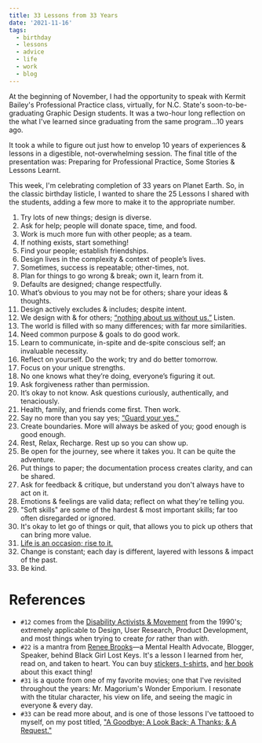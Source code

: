 ```yaml
---
title: 33 Lessons from 33 Years
date: '2021-11-16'
tags:
  - birthday
  - lessons
  - advice
  - life
  - work
  - blog
---
```

At the beginning of November, I had the opportunity to speak with Kermit Bailey's Professional Practice class, virtually, for N.C. State's soon-to-be-graduating Graphic Design students. It was a two-hour long reflection on the what I've learned since graduating from the same program...10 years ago.

It took a while to figure out just how to envelop 10 years of experiences & lessons in a digestible, not-overwhelming session. The final title of the presentation was: Preparing for Professional Practice, Some Stories & Lessons Learnt.

This week, I'm celebrating completion of 33 years on Planet Earth. So, in the classic birthday listicle, I wanted to share the 25 Lessons I shared with the students, adding a few more to make it to the appropriate number.

1. Try lots of new things; design is diverse.
2. Ask for help; people will donate  space, time, and food.
3. Work is much more fun with other people; as a team.
4. If nothing exists, start something!
5. Find your people; establish friendships.
6. Design lives in the complexity & context of people’s lives.
7. Sometimes, success is repeatable; other-times, not.
8. Plan for things to go wrong & break; own it, learn from it.
9. Defaults are designed; change respectfully.
10. What’s obvious to you may not be for others; share your ideas & thoughts.
11. Design actively excludes & includes; despite intent.
12. We design with & for others; [“nothing about us without us.”](https://en.wikipedia.org/wiki/Nothing_About_Us_Without_Us) Listen.
13. The world is filled with so many differences; with far more similarities.
14. Need common purpose & goals to do good work.
15. Learn to communicate, in-spite and de-spite conscious self; an invaluable necessity.
16. Reflect on yourself. Do the work; try and do better tomorrow.
17. Focus on your unique strengths.
18. No one knows what they’re doing, everyone’s figuring it out.
19. Ask forgiveness rather than permission.
20. It’s okay to not know. Ask questions curiously, authentically, and tenaciously.
21. Health, family, and friends come first. Then work.
22. Say no more than you say yes; [“Guard your yes.”](https://blackgirllostkeys.com/adhd/how-to-guard-your-yes/)
23. Create boundaries. More will always be asked of you; good enough is good enough.
24. Rest, Relax, Recharge. Rest up so you can show up.
25. Be open for the journey, see where it takes you. It can be quite the adventure.
26. Put things to paper; the documentation process creates clarity, and can be shared.
27. Ask for feedback & critique, but understand you don't always have to act on it.
28. Emotions & feelings are valid data; reflect on what they're telling you.
29. "Soft skills" are some of the hardest & most important skills; far too often disregarded or ignored.
30. It's okay to let go of things or quit, that allows you to pick up others that can bring more value.
31. [Life is an occasion; rise to it.](https://www.imdb.com/title/tt0457419/)
32. Change is constant; each day is different, layered with lessons & impact of the past.  
33. Be kind.

# References
- `#12` comes from the [Disability Activists & Movement](https://en.wikipedia.org/wiki/Nothing_About_Us_Without_Us) from the 1990's; extremely applicable to Design, User Research, Product Development, and most things when trying to create _for_ rather than _with._
- `#22` is a mantra from [Renee Brooks](https://www.linkedin.com/in/blackgirllostkeys/)—a Mental Health Advocate, Blogger, Speaker, behind Black Girl Lost Keys. It's a lesson I learned from her, read on, and taken to heart. You can buy [stickers, t-shirts,](https://blackgirllostkeys.com/?s=guard+your+yes&post_type=product) and [her book](https://blackgirllostkeys.com/product/time-to-guard-your-yes-bundle/) about this exact thing!
- `#31` is a quote from one of my favorite movies; one that I've revisited throughout the years: Mr. Magorium's Wonder Emporium. I resonate with the titular character, his view on life, and seeing the magic in everyone & every day.
- `#33` can be read more about, and is one of those lessons I've tattooed to myself, on my post titled, ["A Goodbye; A Look Back; A Thanks; & A Request."](https://www.linkedin.com/pulse/goodbye-look-back-thanks-request-jonathan-stephens/)
